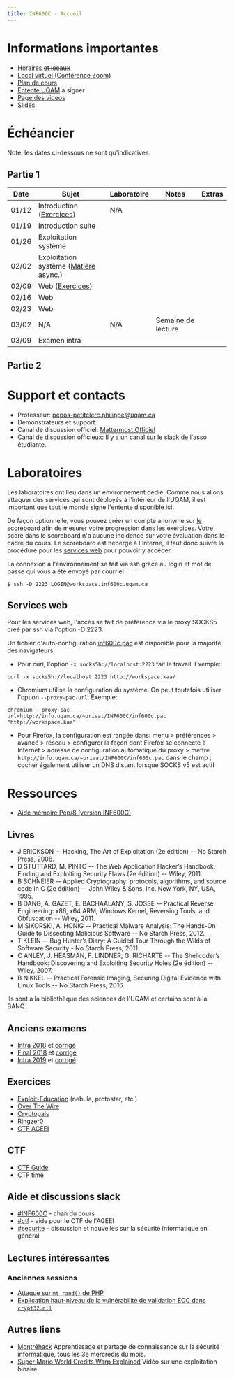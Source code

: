 ```yaml
---
title: INF600C - Accueil
---
```


# Informations importantes

* [Horaires ~~et locaux~~](http://www.etudier.uqam.ca/cours?sigle=INF600C#Horaire)
* [Local virtuel (Conférence Zoom)](https://uqam.zoom.us/j/81228469094)
* [Plan de cours](http://info.uqam.ca/plan_cours/Hiver%202022/INF600C.html)
* [Entente UQAM](https://info.uqam.ca/~privat/INF600C/EntenteUQAM.pdf) à signer
* [Page des videos](videos.md)
* [Slides](https://github.com/ppepos/inf600c/tree/master/pres)

<!--
* [Page des TPs](tps.md)
-->

# Échéancier

Note: les dates ci-dessous ne sont qu'indicatives.

## Partie 1

| Date  | Sujet                        | Laboratoire | Notes          | Extras                                          |
|-------|------------------------------|-------------|----------------|-------------------------------------------------|
| 01/12 | Introduction ([Exercices](cours/intro.md)) | N/A |          |      			                        |
| 01/19 | Introduction suite           |             |                |                                                 |
| 01/26 | Exploitation système         |             |                |                                                 |
| 02/02 | Exploitation système ([Matière async.](cours/systeme.md)) |  |  |                                             |
| 02/09 | Web ([Exercices](cours/web.md)) |          |                |                                                 |
| 02/16 | Web                          |             |                |                                                 |
| 02/23 | Web                          |             |                |                                                 |
| 03/02 | N/A                          | N/A         | Semaine de lecture |                                             |
| 03/09 | Examen intra                 |             |                |                                                 |

## Partie 2

<!--

| Date  | Sujet                        | Laboratoire | Notes          | Extras                                          |
|-------|------------------------------|-------------|----------------|-------------------------------------------------|
| 03/24 | Rétro-ingénierie ([Exercices](cours/rev.md)) |             |                | VolgaCTF (27 mars)                              |
| 03/31 | Rétro-ingénierie suite + Exploitation binaire ([Exercices](cours/pwn.md)) |             |                | [ångstromCTF (2-7 Avril)](https://angstromctf.com/)|
| 04/07 | Exploitation binaire ([Exercices](cours/pwn2.md)) |             |                | Midnight Sun CTF (9 avr)                        |
| 04/14 | Contre-mesures modernes ([Exercices](cours/rop.md)) |             |                | PlaidCTF (16 avr)                               |
| 04/21 | Contre-mesures modernes      |             |                | Montréhack (20 avr 19h)                         |
| 04/28 | Exploitation binaire moderne |             |                |                                                 |
| 05/05 | Examen final                 |             |                | Northsec (20-28 mai)                            |

-->

# Support et contacts

* Professeur: <pepos-petitclerc.philippe@uqam.ca>
* Démonstrateurs et support: 
* Canal de discussion officiel: [Mattermost Officiel](https://mattermost.info.uqam.ca/forum/channels/inf600c)
* Canal de discussion officieux: Il y a un canal sur le slack de l'asso étudiante.

# Laboratoires

Les laboratoires ont lieu dans un environnement dédié. Comme nous allons attaquer des services qui sont déployés à l'intérieur de l'UQAM, il est important que tout le monde signe l'[entente disponible ici](https://info.uqam.ca/~privat/INF600C/EntenteUQAM.pdf).

De façon optionnelle, vous pouvez créer un compte anonyme sur [le scoreboard](http://scoreboard.kaa/) afin de mesurer votre progression dans les exercices. Votre score dans le scoreboard n'a aucune incidence sur votre évaluation dans le cadre du cours. Le scoreboard est hébergé à l'interne, il faut donc suivre la procédure pour les [services web](#Services-web) pour pouvoir y accéder.

La connexion à l'environnement se fait via ssh grâce au login et mot de passe qui vous a été envoyé par courriel

~~~
$ ssh -D 2223 LOGIN@workspace.inf600c.uqam.ca
~~~

## Services web

Pour les services web, l'accès se fait de préférence via le proxy SOCKS5 créé par ssh via l'option -D 2223.

Un fichier d'auto-configuration [inf600c.pac](http://info.uqam.ca/~privat/INF600C/inf600c.pac) est disponible pour la majorité des navigateurs.

* Pour curl, l'option `-x socks5h://localhost:2223` fait le travail.
  Exemple:

~~~
curl -x socks5h://localhost:2223 http://workspace.kaa/
~~~

* Chromium utilise la configuration du système. On peut toutefois utiliser l'option `--proxy-pac-url`.
  Exemple:

~~~
chromium --proxy-pac-url=http://info.uqam.ca/~privat/INF600C/inf600c.pac "http://workspace.kaa"
~~~

* Pour Firefox, la configuration est rangée dans: menu > préférences > avancé > réseau > configurer la façon dont Firefox se connecte à Internet > adresse de configuration automatique du proxy > mettre `http://info.uqam.ca/~privat/INF600C/inf600c.pac` dans le champ ; cocher également utiliser un DNS distant lorsque SOCKS v5 est actif

<!--

### Configuration de Burp

Le logiciel [Burp](https://portswigger.net/burp/communitydownload) peut être utile pour la partie Web. Ce [document](https://uqam-my.sharepoint.com/:b:/g/personal/cote_cyr_alexandre_uqam_ca/EXYnhHzaGYpAooX7f4yv1wUBtCooEjnIWWU8GiUE5SkADQ?e=nsKBrM) vous explique comment le configurer avec le proxy du cours.

-->

# Ressources

* [Aide mémoire Pep/8 (version INF600C)](https://info.uqam.ca/~privat/INF600C/aide-pep8.pdf)

## Livres

* J ERICKSON -- Hacking, The Art of Exploitation (2e édition) -- No Starch Press, 2008.
* D STUTTARD, M. PINTO -- The Web Application Hacker’s Handbook: Finding and Exploiting Security Flaws (2e édition) -- Wiley, 2011.
* B SCHNEIER -- Applied Cryptography: protocols, algorithms, and source code in C (2e édition) -- John Wiley & Sons, Inc. New York, NY, USA, 1995.
* B DANG, A. GAZET, E. BACHAALANY, S. JOSSE -- Practical Reverse Engineering: x86, x64 ARM, Windows Kernel, Reversing Tools, and Obfuscation -- Wiley, 2011.
* M SIKORSKI, A. HONIG -- Practical Malware Analysis: The Hands-On Guide to Dissecting Malicious Software -- No Starch Press, 2012.
* T KLEIN -- Bug Hunter’s Diary: A Guided Tour Through the Wilds of Software Security  - No Starch Press, 2011.
* C ANLEY, J. HEASMAN, F. LINDNER, G. RICHARTE -- The Shellcoder’s Handbook: Discovering and Exploiting Security Holes (2e édition) -- Wiley, 2007.
* B NIKKEL -- Practical Forensic Imaging, Securing Digital Evidence with Linux Tools --
 No Starch​ ​Press,​ ​2016.

Ils sont à la bibliothèque des sciences de l'UQAM et certains sont à la BANQ.

## Anciens examens

* [Intra 2018](exam/INF600C-181-intra-sujet.pdf) et [corrigé](exam/INF600C-181-intra-corrige.pdf)
* [Final 2018](exam/INF600C-181-final-sujet.pdf) et [corrigé](exam/INF600C-181-final-corrige.pdf)
* [Intra 2019](exam/INF600C-191-intra-sujet.pdf) et [corrigé](exam/INF600C-191-intra-corrige.pdf)

## Exercices

* [Exploit-Education](https://exploit.education/) (nebula, protostar, etc.)
* [Over The Wire](http://overthewire.org)
* [Cryptopals](http://cryptopals.com/)
* [Ringzer0](https://ringzer0team.com/)
* [CTF AGEEI](https://ctf.ageei.uqam.ca/)

## CTF

* [CTF Guide](https://trailofbits.github.io/ctf/)
* [CTF time](http://ctftime.org)

## Aide et discussions slack

* [#INF600C](https://ageei-uqam.slack.com/messages/inf600c/) - chan du cours
* [#ctf](https://ageei-uqam.slack.com/messages/ctf/) - aide pour le CTF de l'AGEEI
* [#securite](https://ageei-uqam.slack.com/messages/securite/) - discussion et nouvelles sur la sécurité informatique en général

## Lectures intéressantes

### Anciennes sessions

* [Attaque sur `mt_rand()` de PHP](https://www.ambionics.io/blog/php-mt-rand-prediction)
* [Explication haut-niveau de la vulnérabilité de validation ECC dans `crypt32.dll`](https://medium.com/zengo/win10-crypto-vulnerability-cheating-in-elliptic-curve-billiards-2-69b45f2dcab6)

## Autres liens

* [Montréhack](https://montrehack.ca/) Apprentissage et partage de connaissance sur la sécurité informatique, tous les 3e mercredis du mois.
* [Super Mario World Credits Warp Explained](https://www.youtube.com/watch?v=vAHXK2wut_I) Vidéo sur une exploitation binaire.
